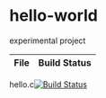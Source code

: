 # hello-world
experimental project

File|Build Status
---|---
hello.c[![Build Status](https://travis-ci.com/lcpecker/hello-world.svg?branch=master)](https://travis-ci.com/lcpecker/hello-world)

